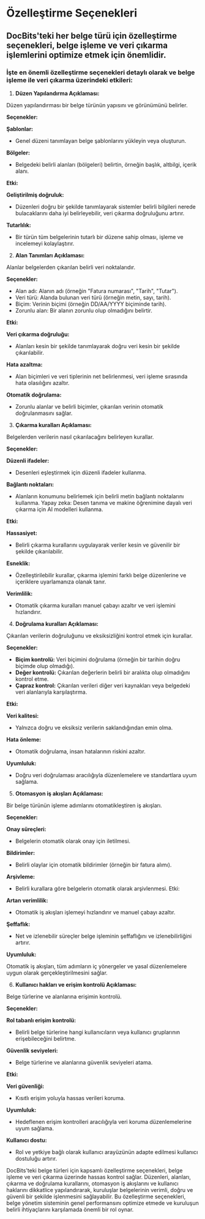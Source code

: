 # Özelleştirme Seçenekleri

## DocBits'teki her belge türü için özelleştirme seçenekleri, belge işleme ve veri çıkarma işlemlerini optimize etmek için önemlidir.

### İşte en önemli özelleştirme seçenekleri detaylı olarak ve belge işleme ile veri çıkarma üzerindeki etkileri:

1. **Düzen Yapılandırma Açıklaması:**

Düzen yapılandırması bir belge türünün yapısını ve görünümünü belirler.

**Seçenekler:**

**Şablonlar:**

* Genel düzeni tanımlayan belge şablonlarını yükleyin veya oluşturun.

**Bölgeler:**

* Belgedeki belirli alanları (bölgeleri) belirtin, örneğin başlık, altbilgi, içerik alanı.

**Etki:**

**Geliştirilmiş doğruluk:**

* Düzenleri doğru bir şekilde tanımlayarak sistemler belirli bilgileri nerede bulacaklarını daha iyi belirleyebilir, veri çıkarma doğruluğunu artırır.

**Tutarlılık:**

* Bir türün tüm belgelerinin tutarlı bir düzene sahip olması, işleme ve incelemeyi kolaylaştırır.

2. **Alan Tanımları Açıklaması:**

Alanlar belgelerden çıkarılan belirli veri noktalarıdır.

**Seçenekler:**

* Alan adı: Alanın adı (örneğin "Fatura numarası", "Tarih", "Tutar").
* Veri türü: Alanda bulunan veri türü (örneğin metin, sayı, tarih).
* Biçim: Verinin biçimi (örneğin DD/AA/YYYY biçiminde tarih).
* Zorunlu alan: Bir alanın zorunlu olup olmadığını belirtir.

**Etki:**

**Veri çıkarma doğruluğu:**

* Alanları kesin bir şekilde tanımlayarak doğru veri kesin bir şekilde çıkarılabilir.

**Hata azaltma:**

* Alan biçimleri ve veri tiplerinin net belirlenmesi, veri işleme sırasında hata olasılığını azaltır.

**Otomatik doğrulama:**

* Zorunlu alanlar ve belirli biçimler, çıkarılan verinin otomatik doğrulanmasını sağlar.

3. **Çıkarma kuralları Açıklaması:**

Belgelerden verilerin nasıl çıkarılacağını belirleyen kurallar.

**Seçenekler:**

**Düzenli ifadeler:**

* Desenleri eşleştirmek için düzenli ifadeler kullanma.

**Bağlantı noktaları:**

* Alanların konumunu belirlemek için belirli metin bağlantı noktalarını kullanma. Yapay zeka: Desen tanıma ve makine öğrenimine dayalı veri çıkarma için AI modelleri kullanma.

**Etki:**

**Hassasiyet:**

* Belirli çıkarma kurallarını uygulayarak veriler kesin ve güvenilir bir şekilde çıkarılabilir.

**Esneklik:**

* Özelleştirilebilir kurallar, çıkarma işlemini farklı belge düzenlerine ve içeriklere uyarlamanıza olanak tanır.

**Verimlilik:**

* Otomatik çıkarma kuralları manuel çabayı azaltır ve veri işlemini hızlandırır.

4. **Doğrulama kuralları Açıklaması:**

Çıkarılan verilerin doğruluğunu ve eksiksizliğini kontrol etmek için kurallar.

**Seçenekler:**

* **Biçim kontrolü:** Veri biçimini doğrulama (örneğin bir tarihin doğru biçimde olup olmadığı).
* **Değer kontrolü:** Çıkarılan değerlerin belirli bir aralıkta olup olmadığını kontrol etme.
* **Çapraz kontrol:** Çıkarılan verileri diğer veri kaynakları veya belgedeki veri alanlarıyla karşılaştırma.

**Etki:**

**Veri kalitesi:**

* Yalnızca doğru ve eksiksiz verilerin saklandığından emin olma.

**Hata önleme:**

* Otomatik doğrulama, insan hatalarının riskini azaltır.

**Uyumluluk:**

* Doğru veri doğrulaması aracılığıyla düzenlemelere ve standartlara uyum sağlama.

5. **Otomasyon iş akışları Açıklaması:**

Bir belge türünün işleme adımlarını otomatikleştiren iş akışları.

**Seçenekler:**

**Onay süreçleri:**

* Belgelerin otomatik olarak onay için iletilmesi.

**Bildirimler:**

* Belirli olaylar için otomatik bildirimler (örneğin bir fatura alımı).

**Arşivleme:**

* Belirli kurallara göre belgelerin otomatik olarak arşivlenmesi. Etki:

**Artan verimlilik:**

* Otomatik iş akışları işlemeyi hızlandırır ve manuel çabayı azaltır.

**Şeffaflık:**

* Net ve izlenebilir süreçler belge işleminin şeffaflığını ve izlenebilirliğini artırır.

**Uyumluluk:**

Otomatik iş akışları, tüm adımların iç yönergeler ve yasal düzenlemelere uygun olarak gerçekleştirilmesini sağlar.

6. **Kullanıcı hakları ve erişim kontrolü Açıklaması:**

Belge türlerine ve alanlarına erişimin kontrolü.

**Seçenekler:**

**Rol tabanlı erişim kontrolü:**

* Belirli belge türlerine hangi kullanıcıların veya kullanıcı gruplarının erişebileceğini belirtme.

**Güvenlik seviyeleri:**

* Belge türlerine ve alanlarına güvenlik seviyeleri atama.

**Etki:**

**Veri güvenliği:**

* Kısıtlı erişim yoluyla hassas verileri koruma.

**Uyumluluk:**

* Hedeflenen erişim kontrolleri aracılığıyla veri koruma düzenlemelerine uyum sağlama.

**Kullanıcı dostu:**

* Rol ve yetkiye bağlı olarak kullanıcı arayüzünün adapte edilmesi kullanıcı dostuluğu artırır.

DocBits'teki belge türleri için kapsamlı özelleştirme seçenekleri, belge işleme ve veri çıkarma üzerinde hassas kontrol sağlar. Düzenleri, alanları, çıkarma ve doğrulama kurallarını, otomasyon iş akışlarını ve kullanıcı haklarını dikkatlice yapılandırarak, kuruluşlar belgelerinin verimli, doğru ve güvenli bir şekilde işlenmesini sağlayabilir. Bu özelleştirme seçenekleri, belge yönetim sisteminin genel performansını optimize etmede ve kuruluşun belirli ihtiyaçlarını karşılamada önemli bir rol oynar.
